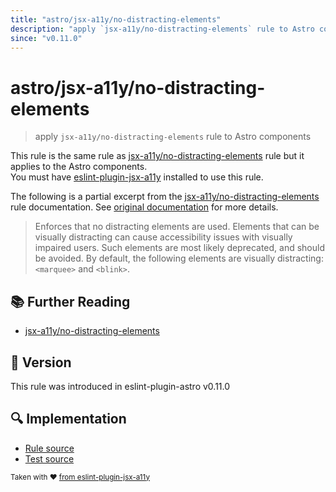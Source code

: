 ```yaml
---
title: "astro/jsx-a11y/no-distracting-elements"
description: "apply `jsx-a11y/no-distracting-elements` rule to Astro components"
since: "v0.11.0"
---
```


# astro/jsx-a11y/no-distracting-elements

> apply `jsx-a11y/no-distracting-elements` rule to Astro components

This rule is the same rule as [jsx-a11y/no-distracting-elements] rule but it applies to the Astro components.  
You must have [eslint-plugin-jsx-a11y] installed to use this rule.

[eslint-plugin-jsx-a11y]: https://github.com/jsx-eslint/eslint-plugin-jsx-a11y
[jsx-a11y/no-distracting-elements]: https://github.com/jsx-eslint/eslint-plugin-jsx-a11y/tree/HEAD/docs/rules/no-distracting-elements.md

The following is a partial excerpt from the [jsx-a11y/no-distracting-elements] rule documentation. See [original documentation][jsx-a11y/no-distracting-elements] for more details.

> Enforces that no distracting elements are used. Elements that can be visually distracting can cause accessibility issues with visually impaired users. Such elements are most likely deprecated, and should be avoided. By default, the following elements are visually distracting: `<marquee>` and `<blink>`.

## :books: Further Reading

- [jsx-a11y/no-distracting-elements]

## :rocket: Version

This rule was introduced in eslint-plugin-astro v0.11.0

## :mag: Implementation

- [Rule source](https://github.com/ota-meshi/eslint-plugin-astro/blob/main/src/rules/jsx-a11y/no-distracting-elements.ts)
- [Test source](https://github.com/ota-meshi/eslint-plugin-astro/blob/main/tests/src/rules/jsx-a11y/no-distracting-elements.ts)

<sup>Taken with ❤️ [from eslint-plugin-jsx-a11y](https://github.com/jsx-eslint/eslint-plugin-jsx-a11y/tree/HEAD/docs/rules/no-distracting-elements.md)</sup>
